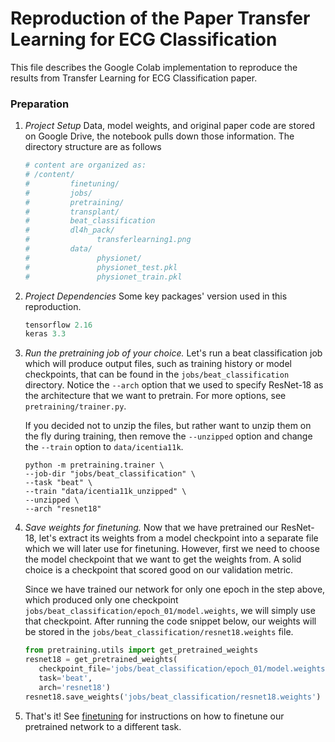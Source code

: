 # Reproduction of the Paper Transfer Learning for ECG Classification

This file describes the Google Colab implementation to reproduce the results from Transfer Learning for ECG Classification paper.

### Preparation

1. *Project Setup* Data, model weights, and original paper code are stored on Google Drive, the notebook pulls down those information. The directory structure are as follows
    ```python
    # content are organized as:
    # /content/
    #         finetuning/
    #         jobs/
    #         pretraining/
    #         transplant/
    #         beat_classification
    #         dl4h_pack/
    #               transferlearning1.png
    #         data/
    #               physionet/
    #               physionet_test.pkl
    #               physionet_train.pkl
    ```

2. *Project Dependencies* Some key packages' version used in this reproduction.
    ```python
    tensorflow 2.16
    keras 3.3
    ```

3. *Run the pretraining job of your choice.* Let's run a beat classification job which will produce output files, such as training history or model checkpoints, that can be found in the `jobs/beat_classification` directory. Notice the `--arch` option that we used to specify ResNet-18 as the architecture that we want to pretrain. For more options, see `pretraining/trainer.py`.

    If you decided not to unzip the files, but rather want to unzip them on the fly during training, then remove the `--unzipped` option and change the `--train` option to `data/icentia11k`. 

    ```shell script
    python -m pretraining.trainer \
    --job-dir "jobs/beat_classification" \
    --task "beat" \
    --train "data/icentia11k_unzipped" \
    --unzipped \
    --arch "resnet18"
    ``` 

4. *Save weights for finetuning.* Now that we have pretrained our ResNet-18, let's extract its weights from a model checkpoint into a separate file which we will later use for finetuning. However, first we need to choose the model checkpoint that we want to get the weights from. A solid choice is a checkpoint that scored good on our validation metric. 

    Since we have trained our network for only one epoch in the step above, which produced only one checkpoint `jobs/beat_classification/epoch_01/model.weights`, we will simply use that checkpoint. After running the code snippet below, our weights will be stored in the `jobs/beat_classification/resnet18.weights` file.

    ```python
   from pretraining.utils import get_pretrained_weights
   resnet18 = get_pretrained_weights(
       checkpoint_file='jobs/beat_classification/epoch_01/model.weights',
       task='beat',
       arch='resnet18')
   resnet18.save_weights('jobs/beat_classification/resnet18.weights')
    ```

5. That's it! See [finetuning](../finetuning) for instructions on how to finetune our pretrained network to a different task.
